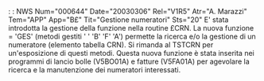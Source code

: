  :  : NWS Num="000644" Date="20030306" Rel="V1R5" Atr="A. Marazzi" Tem="APP" App="B£" Tit="Gestione numeratori" Sts="20"
E' stata introdotta la gestione della funzione nella routine £CRN.
La nuova funzione = 'GES' (metodi gestiti ' ' 'B' 'F' 'A')  permette la ricerca e/o la gestione di
un numeratore (elemento tabella CRN).
Si rimanda al TSTCRN per un'esposizione di questi metodi.
Questa nuova funzione è stata inserita nei programmi di lancio bolle (V5BO01A) e fatture (V5FA01A)
per agevolare la ricerca e la manutenzione dei numeratori interessati.
